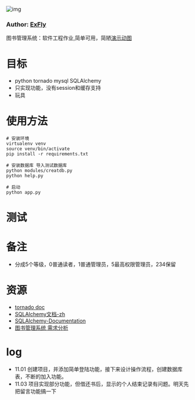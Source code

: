 ![img](https://avatars1.githubusercontent.com/u/22613193?v=3&s=466)
### Author: [ExFly](https://github.com/ExFly)

图书管理系统：软件工程作业,简单可用，简陋[演示动图](图书馆里系统演示.gif)

# 目标

* python tornado mysql SQLAlchemy
* 只实现功能，没有session和缓存支持
* 玩具

# 使用方法

```
# 安装环境
virtualenv venv
source venv/bin/activate
pip install -r requirements.txt

# 安装数据库 导入测试数据库
python modules/creatdb.py
python help.py

# 启动
python app.py
```
# 测试

# 备注
* 分成5个等级，0普通读者，1普通管理员，5最高权限管理员，234保留

# 资源

* [tornado doc](http://www.tornadoweb.cn/documentation#_5)
* [SQLAlchemy文档-zh](http://www.codexiu.cn/python/SQLAlchemy%E5%9F%BA%E7%A1%80%E6%95%99%E7%A8%8B/529/)
* [SQLAlchemy-Documentation](http://docs.sqlalchemy.org/)
* [图书管理系统 需求分析](https://www.processon.com/tag/%E5%9B%BE%E4%B9%A6%E7%AE%A1%E7%90%86%E7%B3%BB%E7%BB%9F)
# log
* 11.01 创建项目，并添加简单登陆功能，接下来设计操作流程，创建数据库表，不断的加入功能。
* 11.03 项目实现部分功能，但借还书后，显示的个人结束记录有问题。明天先把留言功能搞一下
